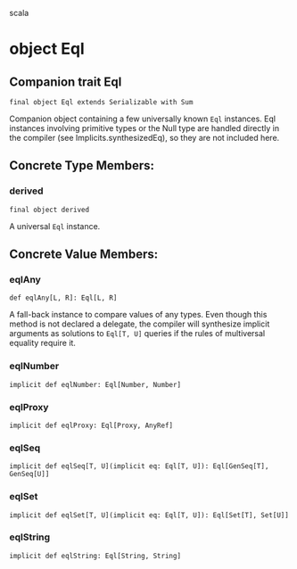 scala
# object Eql

## Companion trait Eql

<pre><code class="language-scala" >final object Eql extends Serializable with Sum</pre></code>
Companion object containing a few universally known `Eql` instances.
Eql instances involving primitive types or the Null type are handled directly in
the compiler (see Implicits.synthesizedEq), so they are not included here.

## Concrete Type Members:
### derived
<pre><code class="language-scala" >final object derived</pre></code>
A universal `Eql` instance.

## Concrete Value Members:
### eqlAny
<pre><code class="language-scala" >def eqlAny[L, R]: Eql[L, R]</pre></code>
A fall-back instance to compare values of any types.
Even though this method is not declared a delegate, the compiler will
synthesize implicit arguments as solutions to `Eql[T, U]` queries if
the rules of multiversal equality require it.

### eqlNumber
<pre><code class="language-scala" >implicit def eqlNumber: Eql[Number, Number]</pre></code>

### eqlProxy
<pre><code class="language-scala" >implicit def eqlProxy: Eql[Proxy, AnyRef]</pre></code>

### eqlSeq
<pre><code class="language-scala" >implicit def eqlSeq[T, U](implicit eq: Eql[T, U]): Eql[GenSeq[T], GenSeq[U]]</pre></code>

### eqlSet
<pre><code class="language-scala" >implicit def eqlSet[T, U](implicit eq: Eql[T, U]): Eql[Set[T], Set[U]]</pre></code>

### eqlString
<pre><code class="language-scala" >implicit def eqlString: Eql[String, String]</pre></code>


